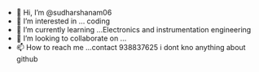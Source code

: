 - 👋 Hi, I’m @sudharshanam06
- 👀 I’m interested in ... coding
- 🌱 I’m currently learning ...Electronics and instrumentation engineering
- 💞️ I’m looking to collaborate on ...
- 📫 How to reach me ...contact 938837625
i dont kno anything about github
<!---
sudharshanam06/sudharshanam06 is a ✨ special ✨ repository because its `README.md` (this file) appears on your GitHub profile.
You can click the Preview link to take a look at your changes.
--->
